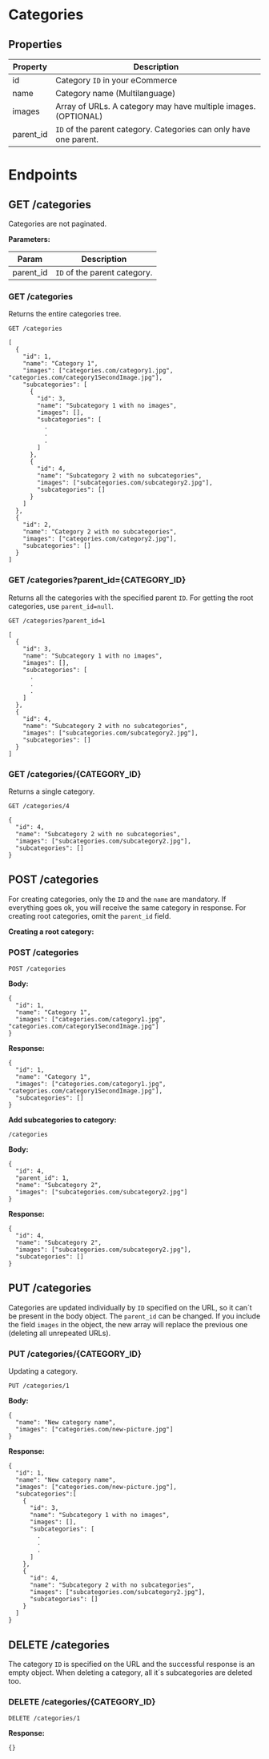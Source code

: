 # Categories

## Properties

| Property  | Description |
| ------------- | ------------- |
| id  | Category `ID` in your eCommerce  |
| name  |  Category name (Multilanguage) |
| images | Array of URLs. A category may have multiple images. (OPTIONAL)  |
| parent_id | `ID` of the parent category. Categories can only have one parent. |

# Endpoints

## GET /categories

Categories are not paginated.  

**Parameters:**

| Param  | Description |
| ------------- | ------------- |
| parent_id  | `ID` of the parent category.  |

### GET /categories

Returns the entire categories tree.  

`GET /categories`

```
[
  {
    "id": 1,
    "name": "Category 1",
    "images": ["categories.com/category1.jpg", "categories.com/category1SecondImage.jpg"],
    "subcategories": [
      {
        "id": 3,
        "name": "Subcategory 1 with no images",
        "images": [],
        "subcategories": [
          .
          .
          .
        ]
      },
      {
        "id": 4,
        "name": "Subcategory 2 with no subcategories",
        "images": ["subcategories.com/subcategory2.jpg"],
        "subcategories": []
      }
    ]
  },
  {
    "id": 2,
    "name": "Category 2 with no subcategories",
    "images": ["categories.com/category2.jpg"],
    "subcategories": []
  }
]
```

### GET /categories?parent_id={CATEGORY_ID}

Returns all the categories with the specified parent `ID`. For getting the root categories, use `parent_id=null`.

`GET /categories?parent_id=1`

```
[
  {
    "id": 3,
    "name": "Subcategory 1 with no images",
    "images": [],
    "subcategories": [
      .
      .
      .
    ]
  },
  {
    "id": 4,
    "name": "Subcategory 2 with no subcategories",
    "images": ["subcategories.com/subcategory2.jpg"],
    "subcategories": []
  }
]
```

### GET /categories/{CATEGORY_ID}

Returns a single category.

`GET /categories/4`

```
{
  "id": 4,
  "name": "Subcategory 2 with no subcategories",
  "images": ["subcategories.com/subcategory2.jpg"],
  "subcategories": []
}
```


## POST /categories

For creating categories, only the `ID` and the `name` are mandatory. If everything goes ok, you will receive the same category in response. For creating root categories, omit the `parent_id` field.


**Creating a root category:**

### POST /categories

`POST /categories`

**Body:**

```
{
  "id": 1,
  "name": "Category 1",
  "images": ["categories.com/category1.jpg", "categories.com/category1SecondImage.jpg"]
}
```

**Response:**

```
{
  "id": 1,
  "name": "Category 1",
  "images": ["categories.com/category1.jpg", "categories.com/category1SecondImage.jpg"],
  "subcategories": []
}
```


**Add subcategories to category:**  
  
`/categories`  

**Body:**

```
{
  "id": 4,
  "parent_id": 1,
  "name": "Subcategory 2",
  "images": ["subcategories.com/subcategory2.jpg"]
}
```

**Response:**

```
{
  "id": 4,
  "name": "Subcategory 2",
  "images": ["subcategories.com/subcategory2.jpg"],
  "subcategories": []
}
```

## PUT /categories

Categories are updated individually by `ID` specified on the URL, so it can´t be present in the body object. The `parent_id` can be changed. If you include the field `images` in the object, the new array will replace the previous one (deleting all unrepeated URLs). 

### PUT /categories/{CATEGORY_ID}

Updating a category.

`PUT /categories/1`

**Body:**

```
{
  "name": "New category name",
  "images": ["categories.com/new-picture.jpg"]
}
```

**Response:**

```
{
  "id": 1,
  "name": "New category name",
  "images": ["categories.com/new-picture.jpg"],
  "subcategories":[
    {
      "id": 3,
      "name": "Subcategory 1 with no images",
      "images": [],
      "subcategories": [
        .
        .
        .
      ]
    },
    {
      "id": 4,
      "name": "Subcategory 2 with no subcategories",
      "images": ["subcategories.com/subcategory2.jpg"],
      "subcategories": []
    }
  ]
}
```

## DELETE /categories

The category `ID` is specified on the URL and the successful response is an empty object.
When deleting a category, all it´s subcategories are deleted too.

### DELETE /categories/{CATEGORY_ID}

`DELETE /categories/1`

**Response:**

```
{}
```




